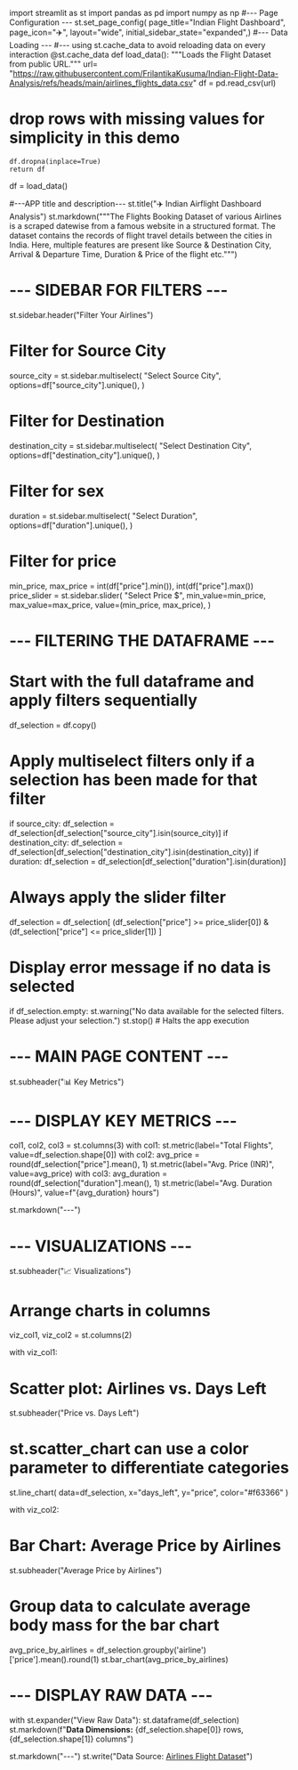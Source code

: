 import streamlit as st
import pandas as pd
import numpy as np
#--- Page Configuration ---
st.set_page_config(
    page_title="Indian Flight Dashboard",
    page_icon="✈️",
    layout="wide",
    initial_sidebar_state="expanded",)
#--- Data Loading ---
#--- using st.cache_data to avoid reloading data on every interaction
@st.cache_data
def load_data():
    """Loads the Flight Dataset from public URL."""
    url= "https://raw.githubusercontent.com/FrilantikaKusuma/Indian-Flight-Data-Analysis/refs/heads/main/airlines_flights_data.csv"
    df = pd.read_csv(url)
# drop rows with missing values for simplicity in this demo
    df.dropna(inplace=True)
    return df

df = load_data()

#---APP title and description---
st.title("✈️ Indian Airflight Dashboard Analysis")
st.markdown("""The Flights Booking Dataset of various Airlines is a scraped datewise from a famous website in a structured format. The dataset contains the records of flight travel details between the cities in India. Here, multiple features are present like Source & Destination City, Arrival & Departure Time, Duration & Price of the flight etc.""")


# --- SIDEBAR FOR FILTERS ---
st.sidebar.header("Filter Your Airlines")

# Filter for Source City
source_city = st.sidebar.multiselect(
   "Select Source City",
   options=df["source_city"].unique(),
)

# Filter for Destination
destination_city = st.sidebar.multiselect(
   "Select Destination City",
   options=df["destination_city"].unique(),
)

# Filter for sex
duration = st.sidebar.multiselect(
   "Select Duration",
   options=df["duration"].unique(),
)

# Filter for price
min_price, max_price = int(df["price"].min()), int(df["price"].max())
price_slider = st.sidebar.slider(
   "Select Price $",
   min_value=min_price,
   max_value=max_price,
   value=(min_price, max_price),
)

# --- FILTERING THE DATAFRAME ---
# Start with the full dataframe and apply filters sequentially
df_selection = df.copy()


# Apply multiselect filters only if a selection has been made for that filter
if source_city:
   df_selection = df_selection[df_selection["source_city"].isin(source_city)]
if destination_city:
   df_selection = df_selection[df_selection["destination_city"].isin(destination_city)]
if duration:
   df_selection = df_selection[df_selection["duration"].isin(duration)]

# Always apply the slider filter
df_selection = df_selection[
   (df_selection["price"] >= price_slider[0]) &
   (df_selection["price"] <= price_slider[1])
]

# Display error message if no data is selected
if df_selection.empty:
   st.warning("No data available for the selected filters. Please adjust your selection.")
   st.stop() # Halts the app execution

# --- MAIN PAGE CONTENT ---
st.subheader("📊 Key Metrics")


# --- DISPLAY KEY METRICS ---
col1, col2, col3 = st.columns(3)
with col1:
   st.metric(label="Total Flights", value=df_selection.shape[0])
with col2:
   avg_price = round(df_selection["price"].mean(), 1)
   st.metric(label="Avg. Price (INR)", value=avg_price)
with col3:
   avg_duration = round(df_selection["duration"].mean(), 1)
   st.metric(label="Avg. Duration (Hours)", value=f"{avg_duration} hours")


st.markdown("---")


# --- VISUALIZATIONS ---
st.subheader("📈 Visualizations")


# Arrange charts in columns
viz_col1, viz_col2 = st.columns(2)


with viz_col1:
   # Scatter plot: Airlines vs. Days Left
   st.subheader("Price vs. Days Left")
   # st.scatter_chart can use a color parameter to differentiate categories
   st.line_chart(
       data=df_selection,
       x="days_left",
       y="price",
       color="#f63366"
   )


with viz_col2:
   # Bar Chart: Average Price by Airlines
   st.subheader("Average Price by Airlines")
   # Group data to calculate average body mass for the bar chart
   avg_price_by_airlines = df_selection.groupby('airline')['price'].mean().round(1)
   st.bar_chart(avg_price_by_airlines)




# --- DISPLAY RAW DATA ---
with st.expander("View Raw Data"):
   st.dataframe(df_selection)
   st.markdown(f"**Data Dimensions:** {df_selection.shape[0]} rows, {df_selection.shape[1]} columns")


st.markdown("---")
st.write("Data Source: [Airlines Flight Dataset](https://raw.githubusercontent.com/FrilantikaKusuma/Indian-Flight-Data-Analysis/refs/heads/main/airlines_flights_data.csv)")
